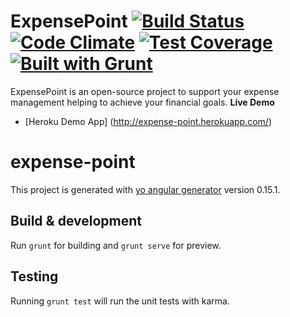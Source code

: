 ExpensePoint [![Build Status](https://travis-ci.org/rafaelturon/expense-point.svg?branch=master)](https://travis-ci.org/rafaelturon/ExpensePoint) [![Code Climate](https://codeclimate.com/github/rafaelturon/expense-point/badges/gpa.svg)](https://codeclimate.com/github/rafaelturon/expense-point) [![Test Coverage](https://codeclimate.com/github/rafaelturon/expense-point/badges/coverage.svg)](https://codeclimate.com/github/rafaelturon/expense-point/coverage) [![Built with Grunt](https://cdn.gruntjs.com/builtwith.png)](http://gruntjs.com/)
============

ExpensePoint is an open-source project to support your expense management helping to achieve your financial goals.
**Live Demo**
- [Heroku Demo App] (http://expense-point.herokuapp.com/)

# expense-point

This project is generated with [yo angular generator](https://github.com/yeoman/generator-angular)
version 0.15.1.

## Build & development

Run `grunt` for building and `grunt serve` for preview.

## Testing

Running `grunt test` will run the unit tests with karma.
